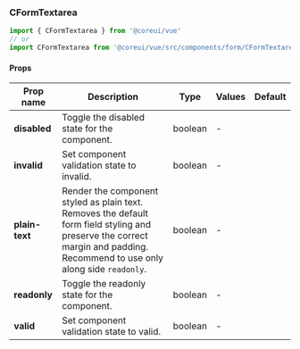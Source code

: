### CFormTextarea

```jsx
import { CFormTextarea } from '@coreui/vue'
// or
import CFormTextarea from '@coreui/vue/src/components/form/CFormTextarea'
```

#### Props

| Prop name      | Description                                                                                                                                                                 | Type    | Values | Default |
| -------------- | --------------------------------------------------------------------------------------------------------------------------------------------------------------------------- | ------- | ------ | ------- |
| **disabled**   | Toggle the disabled state for the component.                                                                                                                                | boolean | -      |         |
| **invalid**    | Set component validation state to invalid.                                                                                                                                  | boolean | -      |         |
| **plain-text** | Render the component styled as plain text. Removes the default form field styling and preserve the correct margin and padding. Recommend to use only along side `readonly`. | boolean | -      |         |
| **readonly**   | Toggle the readonly state for the component.                                                                                                                                | boolean | -      |         |
| **valid**      | Set component validation state to valid.                                                                                                                                    | boolean | -      |         |
